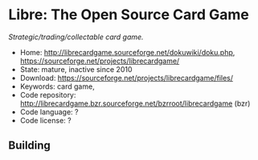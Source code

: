 # Libre: The Open Source Card Game

_Strategic/trading/collectable card game._

- Home: http://librecardgame.sourceforge.net/dokuwiki/doku.php, https://sourceforge.net/projects/librecardgame/
- State: mature, inactive since 2010
- Download: https://sourceforge.net/projects/librecardgame/files/
- Keywords: card game, 
- Code repository: http://librecardgame.bzr.sourceforge.net/bzrroot/librecardgame (bzr)
- Code language: ?
- Code license: ?

## Building

